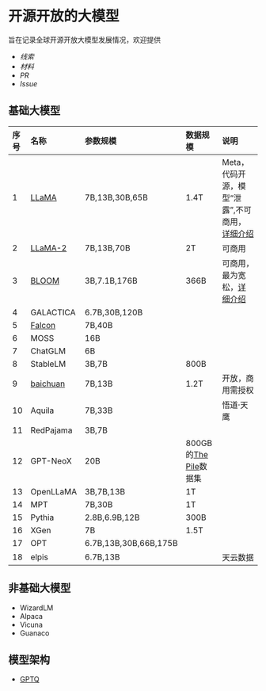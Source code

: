 # 开源开放的大模型

旨在记录全球开源开放大模型发展情况，欢迎提供
- *线索*
- *材料*
- *PR*
- *Issue*


## 基础大模型
|序号|名称|参数规模|数据规模|说明|
|:-|:-|:-|:-|:-|
|1|[LLaMA](Open-LLMs/llama.md)|7B,13B,30B,65B|1.4T|Meta，代码开源，模型“泄露”,不可商用，[详细介绍](https://mp.weixin.qq.com/s/dKInMi6P80GXecUtR3WQsA)|
|2|[LLaMA-2](Open-LLMs/llama2.md)|7B,13B,70B|2T|可商用|
|3|[BLOOM](Open-LLMs/bloom.md)|3B,7.1B,176B|366B|可商用，最为宽松，[详细介绍](https://mp.weixin.qq.com/s/ia-yrmXbnlooRA3K1hoTwQ)|
|4|GALACTICA|6.7B,30B,120B||
|5|[Falcon](Open-LLMs/falcon.md)|7B,40B||
|6|MOSS|16B||
|7|ChatGLM|6B|||
|8|StableLM|3B,7B|800B||
|9|[baichuan](Open-LLMs/baichuan.md)|7B,13B|1.2T|开放，商用需授权|
|10|Aquila|7B,33B||悟道·天鹰|
|11|RedPajama|3B,7B|||
|12|GPT-NeoX|20B|800GB的[The Pile](https://arxiv.org/abs/2101.00027)数据集||
|13|OpenLLaMA|3B,7B,13B|1T||
|14|MPT|7B,30B|1T|
|15|Pythia|2.8B,6.9B,12B|300B||
|16|XGen|7B|1.5T||
|17|OPT|6.7B,13B,30B,66B,175B|||
|18|elpis|6.7B,13B||天云数据|

## 非基础大模型
- WizardLM
- Alpaca
- Vicuna
- Guanaco



## 模型架构

- [GPTQ](https://github.com/IST-DASLab/gptq)


